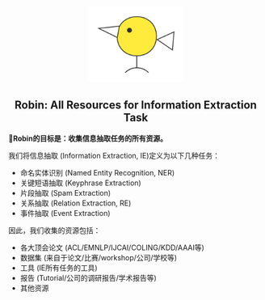 <div align="center"><img src="https://github.com/sharejing/Robin/blob/main/0-image/Robin-logo.png" height="150px"/></div>

<h2 align="center">Robin: All Resources for Information Extraction Task</h2>

🚩<b>Robin的目标是：收集信息抽取任务的所有资源。</b>

我们将信息抽取 (Information Extraction, IE)定义为以下几种任务：
* 命名实体识别 (Named Entity Recognition, NER)
* 关键短语抽取 (Keyphrase Extraction)
* 片段抽取 (Spam Extraction)
* 关系抽取 (Relation Extraction, RE)
* 事件抽取 (Event Extraction)

因此，我们收集的资源包括：
* 各大顶会论文 (ACL/EMNLP/IJCAI/COLING/KDD/AAAI等)
* 数据集 (来自于论文/比赛/workshop/公司/学校等)
* 工具 (IE所有任务的工具)
* 报告 (Tutorial/公司的调研报告/学术报告等)
* 其他资源



